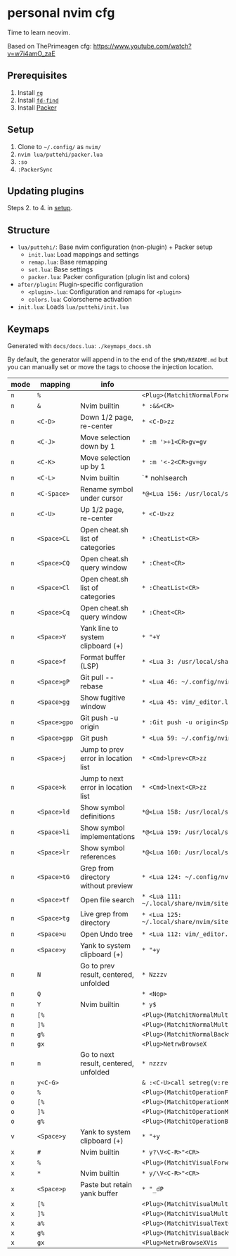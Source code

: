 # personal nvim cfg

Time to learn neovim.

Based on ThePrimeagen cfg: https://www.youtube.com/watch?v=w7i4amO_zaE

## Prerequisites

1. Install [`rg`](https://github.com/BurntSushi/ripgrep)
2. Install [`fd-find`](https://github.com/sharkdp/fd)
3. Install [Packer](https://github.com/wbthomason/packer.nvim)

## Setup

1. Clone to `~/.config/` as `nvim/`
2. `nvim lua/puttehi/packer.lua`
3. `:so`
4. `:PackerSync`

## Updating plugins

Steps 2. to 4. in [setup](#setup).

## Structure

- `lua/puttehi/`: Base nvim configuration (non-plugin) + Packer setup
  - `init.lua`: Load mappings and settings
  - `remap.lua`: Base remapping
  - `set.lua`: Base settings
  - `packer.lua`: Packer configuration (plugin list and colors)
- `after/plugin`: Plugin-specific configuration
  - `<plugin>.lua`: Configuration and remaps for `<plugin>`
  - `colors.lua`: Colorscheme activation
- `init.lua`: Loads `lua/puttehi/init.lua`

## Keymaps

Generated with `docs/docs.lua`: `./keymaps_docs.sh`

By default, the generator will append in to the end of the `$PWD/README.md` but you can manually set or move the tags to choose the injection location.

<!-- DOCGEN_START -->
| mode | mapping | info | command |
| ---- | ------- | ---- | ------- |
| `n` | `%` |  | `<Plug>(MatchitNormalForward)` |
| `n` | `&` | Nvim builtin | `* :&&<CR>` |
| `n` | `<C-D>` | Down 1/2 page, re-center | `* <C-D>zz` |
| `n` | `<C-J>` | Move selection down by 1 | `* :m '>+1<CR>gv=gv` |
| `n` | `<C-K>` | Move selection up by 1 | `* :m '<-2<CR>gv=gv` |
| `n` | `<C-L>` | Nvim builtin | `* <Cmd>nohlsearch|diffupdate|normal! <C-L><CR>` |
| `n` | `<C-Space>` | Rename symbol under cursor | `*@<Lua 156: /usr/local/share/nvim/runtime/lua/vim/lsp/buf.lua:41>` |
| `n` | `<C-U>` | Up 1/2 page, re-center | `* <C-U>zz` |
| `n` | `<Space>CL` | Open cheat.sh list of categories | `* :CheatList<CR>` |
| `n` | `<Space>CQ` | Open cheat.sh query window | `* :Cheat<CR>` |
| `n` | `<Space>Cl` | Open cheat.sh list of categories | `* :CheatList<CR>` |
| `n` | `<Space>Cq` | Open cheat.sh query window | `* :Cheat<CR>` |
| `n` | `<Space>Y` | Yank line to system clipboard (+) | `* "+Y` |
| `n` | `<Space>f` | Format buffer (LSP) | `* <Lua 3: /usr/local/share/nvim/runtime/lua/vim/lsp/buf.lua:220>` |
| `n` | `<Space>gP` | Git pull --rebase | `* <Lua 46: ~/.config/nvim/after/plugin/fugitive.lua:5>` |
| `n` | `<Space>gg` | Show fugitive window | `* <Lua 45: vim/_editor.lua:0>` |
| `n` | `<Space>gpo` | Git push -u origin <your input> | `* :Git push -u origin<Space>` |
| `n` | `<Space>gpp` | Git push | `* <Lua 59: ~/.config/nvim/after/plugin/fugitive.lua:10>` |
| `n` | `<Space>j` | Jump to prev error in location list | `* <Cmd>lprev<CR>zz` |
| `n` | `<Space>k` | Jump to next error in location list | `* <Cmd>lnext<CR>zz` |
| `n` | `<Space>ld` | Show symbol definitions | `*@<Lua 158: /usr/local/share/nvim/runtime/lua/vim/lsp/buf.lua:75>` |
| `n` | `<Space>li` | Show symbol implementations | `*@<Lua 159: /usr/local/share/nvim/runtime/lua/vim/lsp/buf.lua:95>` |
| `n` | `<Space>lr` | Show symbol references | `*@<Lua 160: /usr/local/share/nvim/runtime/lua/vim/lsp/buf.lua:556>` |
| `n` | `<Space>tG` | Grep from directory without preview | `* <Lua 124: ~/.config/nvim/after/plugin/telescope.lua:4>` |
| `n` | `<Space>tf` | Open file search | `* <Lua 111: ~/.local/share/nvim/site/pack/packer/start/telescope.nvim/lua/telescope/builtin/init.lua:483>` |
| `n` | `<Space>tg` | Live grep from directory | `* <Lua 125: ~/.local/share/nvim/site/pack/packer/start/telescope.nvim/lua/telescope/builtin/init.lua:483>` |
| `n` | `<Space>u` | Open Undo tree | `* <Lua 112: vim/_editor.lua:0>` |
| `n` | `<Space>y` | Yank to system clipboard (+) | `* "+y` |
| `n` | `N` | Go to prev result, centered, unfolded | `* Nzzzv` |
| `n` | `Q` | <nop> | `* <Nop>` |
| `n` | `Y` | Nvim builtin | `* y$` |
| `n` | `[%` |  | `<Plug>(MatchitNormalMultiBackward)` |
| `n` | `]%` |  | `<Plug>(MatchitNormalMultiForward)` |
| `n` | `g%` |  | `<Plug>(MatchitNormalBackward)` |
| `n` | `gx` |  | `<Plug>NetrwBrowseX` |
| `n` | `n` | Go to next result, centered, unfolded | `* nzzzv` |
| `n` | `y<C-G>` |  | `& :<C-U>call setreg(v:register, fugitive#Object(@%))<CR>` |
| `o` | `%` |  | `<Plug>(MatchitOperationForward)` |
| `o` | `[%` |  | `<Plug>(MatchitOperationMultiBackward)` |
| `o` | `]%` |  | `<Plug>(MatchitOperationMultiForward)` |
| `o` | `g%` |  | `<Plug>(MatchitOperationBackward)` |
| `v` | `<Space>y` | Yank to system clipboard (+) | `* "+y` |
| `x` | `#` | Nvim builtin | `* y?\V<C-R>"<CR>` |
| `x` | `%` |  | `<Plug>(MatchitVisualForward)` |
| `x` | `*` | Nvim builtin | `* y/\V<C-R>"<CR>` |
| `x` | `<Space>p` | Paste but retain yank buffer | `* "_dP` |
| `x` | `[%` |  | `<Plug>(MatchitVisualMultiBackward)` |
| `x` | `]%` |  | `<Plug>(MatchitVisualMultiForward)` |
| `x` | `a%` |  | `<Plug>(MatchitVisualTextObject)` |
| `x` | `g%` |  | `<Plug>(MatchitVisualBackward)` |
| `x` | `gx` |  | `<Plug>NetrwBrowseXVis` |
<!-- DOCGEN_END -->
